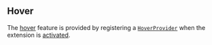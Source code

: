 ## Hover

The [hover](https://code.visualstudio.com/api/language-extensions/programmatic-language-features#show-hovers) feature is provided by registering a [`HoverProvider`](../src/hover_provider.ts) when the extension is [activated](.#extensionts).